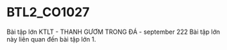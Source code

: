 # BTL2_CO1027
Bài tập lớn KTLT - THANH GƯƠM TRONG ĐÁ - september 222
Bài tập lớn này liên quan đến bài tập lớn 1.
